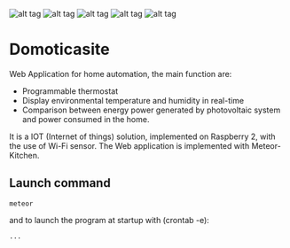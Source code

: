 ![alt tag](https://d14xs1qewsqjcd.cloudfront.net/assets/logo.svg)
![alt tag](http://www.meteorkitchen.com/images/cupcakes.svg)
![alt tag](https://shop.highsoft.com/skin/frontend/highsoft/bootstrap/images/logo.svg)
![alt tag](https://encrypted-tbn3.gstatic.com/images?q=tbn:ANd9GcQ6OTvEpuXGtoQ7rS_MuwV8DurmIKFlEdWVsQBo8J-CMd-NLos-)
![alt tag](https://encrypted-tbn3.gstatic.com/images?q=tbn:ANd9GcRvG55OJYJ0rQktTd5AtYW-yerEjB6dmeWLOibbsASKXRNbDNcJpUu0w-Hr)



# Domoticasite
Web Application for home automation, the main function are:

- Programmable thermostat
- Display environmental temperature and humidity in real-time
- Comparison between energy power generated by photovoltaic system and power consumed in the home.

It is a IOT (Internet of things) solution, implemented on Raspberry 2, with the use of Wi-Fi sensor.
The Web application is implemented with Meteor-Kitchen.


## Launch command

    meteor

and to launch the program at startup with (crontab -e):

    ...
